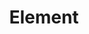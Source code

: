 ---
blog: https://element.io/blog
codehost: https://github.com/https://github.com/vector-im
images:
- elementio-ar21.svg
- elementio-icon.svg
linkedin: https://linkedin.com/company/element-hq
logohandle: elementio
sort: element
title: Element
twitter: https://x.com/element_hq
website: https://element.io/
wikipedia: https://en.wikipedia.org/wiki/Element_(software)
---